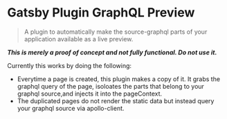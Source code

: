 # Gatsby Plugin GraphQL Preview

> A plugin to automatically make the source-graphql parts of your application
> available as a live preview.

**_This is merely a proof of concept and not fully functional. Do not use it._**

Currently this works by doing the following:

- Everytime a page is created, this plugin makes a copy of it. It grabs the
  graphql query of the page, isoloates the parts that belong to your graphql
  source,and injects it into the pageContext.
- The duplicated pages do not render the static data but instead query your
  graphql source via apollo-client.
